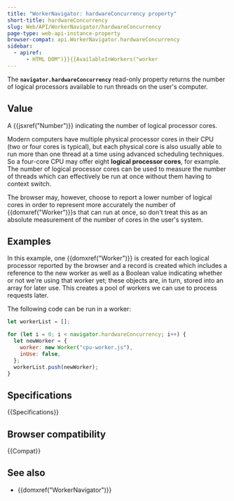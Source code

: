 ```yaml
---
title: "WorkerNavigator: hardwareConcurrency property"
short-title: hardwareConcurrency
slug: Web/API/WorkerNavigator/hardwareConcurrency
page-type: web-api-instance-property
browser-compat: api.WorkerNavigator.hardwareConcurrency
sidebar:
  - apiref:
      - HTML DOM")}}{{AvailableInWorkers("worker
---
```


The **`navigator.hardwareConcurrency`** read-only property
returns the number of logical processors available to run threads on the user's
computer.

## Value

A {{jsxref("Number")}} indicating the number of logical processor cores.

Modern computers have multiple physical processor cores in their CPU (two or four cores
is typical), but each physical core is also usually able to run more than one thread at
a time using advanced scheduling techniques. So a four-core CPU may offer eight
**logical processor cores**, for example. The number of logical processor
cores can be used to measure the number of threads which can effectively be run at once
without them having to context switch.

The browser may, however, choose to report a lower number of logical cores in order to
represent more accurately the number of {{domxref("Worker")}}s that can run at once, so
don't treat this as an absolute measurement of the number of cores in the user's system.

## Examples

In this example, one {{domxref("Worker")}} is created for each logical processor
reported by the browser and a record is created which includes a reference to the new
worker as well as a Boolean value indicating whether or not we're using that worker yet;
these objects are, in turn, stored into an array for later use. This creates a pool of
workers we can use to process requests later.

The following code can be run in a worker:

```js
let workerList = [];

for (let i = 0; i < navigator.hardwareConcurrency; i++) {
  let newWorker = {
    worker: new Worker("cpu-worker.js"),
    inUse: false,
  };
  workerList.push(newWorker);
}
```

## Specifications

{{Specifications}}

## Browser compatibility

{{Compat}}

## See also

- {{domxref("WorkerNavigator")}}
